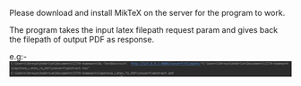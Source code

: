 Please download and install MikTeX on the server for the program to work.

The program takes the input latex filepath request param and gives back the filepath of output PDF as response.

e.g:-
![img.png](img.png)